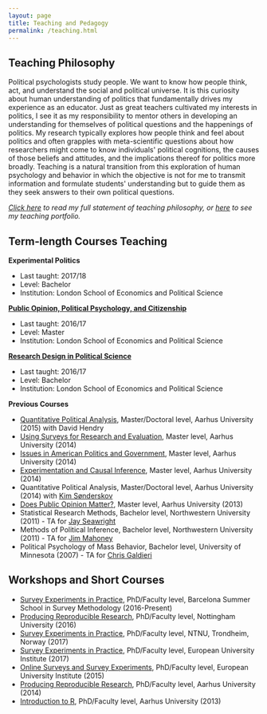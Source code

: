 ```yaml
---
layout: page
title: Teaching and Pedagogy
permalink: /teaching.html
---
```


## Teaching Philosophy

Political psychologists study people. We want to know how people think, act, and understand the social and political universe. It is this curiosity about human understanding of politics that fundamentally drives my experience as an educator. Just as great teachers cultivated my interests in politics, I see it as my responsibility to mentor others in developing an understanding for themselves of political questions and the happenings of politics. My research typically explores how people think and feel about politics and often grapples with meta-scientific questions about how researchers might come to know individuals' political cognitions, the causes of those beliefs and attitudes, and the implications thereof for politics more broadly. Teaching is a natural transition from this exploration of human psychology and behavior in which the objective is not for me to transmit information and formulate students' understanding but to guide them as they seek answers to their own political questions.

*[Click here](cv/TeachingStatement.pdf) to read my full statement of teaching philosophy, or [here](cv/TeachingPortfolio.pdf) to see my teaching portfolio.*

## Term-length Courses Teaching

**Experimental Politics**

 - Last taught: 2017/18
 - Level: Bachelor
 - Institution: London School of Economics and Political Science
     
[**Public Opinion, Political Psychology, and Citizenship**](http://www.thomasleeper.com/opinioncourse)

 - Last taught: 2016/17
 - Level: Master
 - Institution: London School of Economics and Political Science

[**Research Design in Political Science**](http://www.thomasleeper.com/designcourse)
 
 - Last taught: 2016/17
 - Level: Bachelor
 - Institution: London School of Economics and Political Science

**Previous Courses**
 
 - [Quantitative Political Analysis](http://www.thomasleeper.com/regcourse), Master/Doctoral level, Aarhus University (2015) with David Hendry
 - [Using Surveys for Research and Evaluation](http://www.thomasleeper.com/surveycourse), Master level, Aarhus University (2014)
 - [Issues in American Politics and Government](http://www.thomasleeper.com/ampolcourse), Master level, Aarhus University (2014)
 - [Experimentation and Causal Inference](http://www.thomasleeper.com/expcourse), Master level, Aarhus University (2014)
 - Quantitative Political Analysis, Master/Doctoral level, Aarhus University (2014) with [Kim Sønderskov](http://pure.au.dk/portal/en/ks@ps.au.dk)
 - [Does Public Opinion Matter?](http://www.thomasleeper.com/opinioncourse), Master level, Aarhus University (2013)
 - Statistical Research Methods, Bachelor level, Northwestern University (2011) - TA for [Jay Seawright](http://www.polisci.northwestern.edu/people/seawright.html)
 - Methods of Political Inference, Bachelor level, Northwestern University (2011) - TA for [Jim Mahoney](http://www.jamesmahoney.org/)
 - Political Psychology of Mass Behavior, Bachelor level, University of Minnesota (2007) - TA for [Chris Galdieri](http://www.tc.umn.edu/~galdieri/)

## Workshops and Short Courses

 - [Survey Experiments in Practice](http://www.thomasleeper.com/surveyexpcourse), PhD/Faculty level, Barcelona Summer School in Survey Methodology (2016-Present)
 - [Producing Reproducible Research](http://www.thomasleeper.com/rrcourse), PhD/Faculty level, Nottingham University (2016)
 - [Survey Experiments in Practice](http://www.thomasleeper.com/surveyexpcourse), PhD/Faculty level, NTNU, Trondheim, Norway (2017)
 - [Survey Experiments in Practice](http://www.thomasleeper.com/surveyexpcourse), PhD/Faculty level, European University Institute (2017)
 - [Online Surveys and Survey Experiments](http://thomasleeper.com/websurveycourse/), PhD/Faculty level, European University Institute (2015)
 - [Producing Reproducible Research](http://www.thomasleeper.com/rrcourse), PhD/Faculty level, Aarhus University (2014)
 - [Introduction to R](http://www.thomasleeper.com/Rcourse), PhD/Faculty level, Aarhus University (2013)